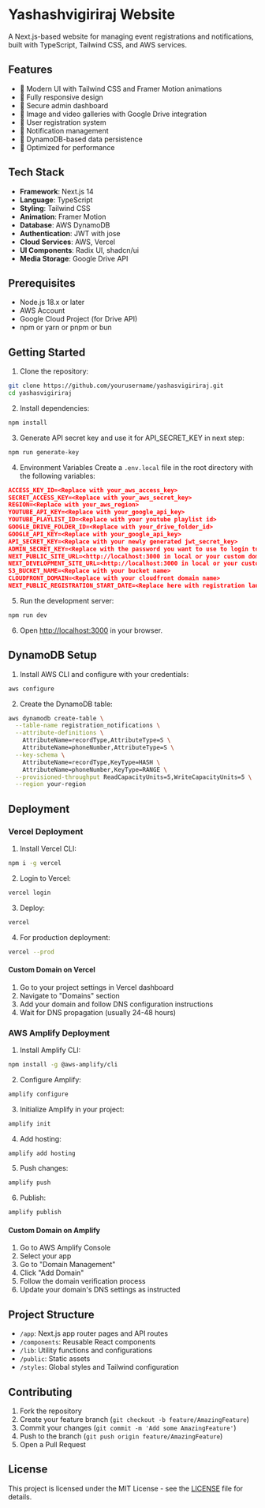 # Yashashvigiriraj Website

A Next.js-based website for managing event registrations and notifications, built with TypeScript, Tailwind CSS, and AWS services.

## Features

- 🎨 Modern UI with Tailwind CSS and Framer Motion animations
- 📱 Fully responsive design
- 🔐 Secure admin dashboard
- 📸 Image and video galleries with Google Drive integration
- 📝 User registration system
- 🔔 Notification management
- 💾 DynamoDB-based data persistence
- 🚀 Optimized for performance

## Tech Stack

- **Framework**: Next.js 14
- **Language**: TypeScript
- **Styling**: Tailwind CSS
- **Animation**: Framer Motion
- **Database**: AWS DynamoDB
- **Authentication**: JWT with jose
- **Cloud Services**: AWS, Vercel
- **UI Components**: Radix UI, shadcn/ui
- **Media Storage**: Google Drive API

## Prerequisites

- Node.js 18.x or later
- AWS Account
- Google Cloud Project (for Drive API)
- npm or yarn or pnpm or bun

## Getting Started

1. Clone the repository:

```bash
git clone https://github.com/yourusername/yashasvigiriraj.git
cd yashasvigiriraj
```

2. Install dependencies:
```bash
npm install
```

3. Generate API secret key and use it for API_SECRET_KEY in next step:
```bash
npm run generate-key
```

4. Environment Variables
Create a `.env.local` file in the root directory with the following variables:
```json
ACCESS_KEY_ID=<Replace with your_aws_access_key>
SECRET_ACCESS_KEY=<Replace with your_aws_secret_key>
REGION=<Replace with your_aws_region>
YOUTUBE_API_KEY=<Replace with your_google_api_key>
YOUTUBE_PLAYLIST_ID=<Replace with your youtube playlist id>
GOOGLE_DRIVE_FOLDER_ID=<Replace with your_drive_folder_id>
GOOGLE_API_KEY=<Replace with your_google_api_key>
API_SECRET_KEY=<Replace with your newly generated jwt_secret_key>
ADMIN_SECRET_KEY=<Replace with the password you want to use to login to admin dashboard>
NEXT_PUBLIC_SITE_URL=<http://localhost:3000 in local or your custom domain in production>
NEXT_DEVELOPMENT_SITE_URL=<http://localhost:3000 in local or your custom domain in production>
S3_BUCKET_NAME=<Replace with your bucket name>
CLOUDFRONT_DOMAIN=<Replace with your cloudfront domain name>
NEXT_PUBLIC_REGISTRATION_START_DATE=<Replace here with registration lauch date>
```

5. Run the development server:
```bash
npm run dev
```

6. Open [http://localhost:3000](http://localhost:3000) in your browser.

## DynamoDB Setup

1. Install AWS CLI and configure with your credentials:
```bash
aws configure
```

2. Create the DynamoDB table:
```bash
aws dynamodb create-table \
  --table-name registration_notifications \
  --attribute-definitions \
    AttributeName=recordType,AttributeType=S \
    AttributeName=phoneNumber,AttributeType=S \
  --key-schema \
    AttributeName=recordType,KeyType=HASH \
    AttributeName=phoneNumber,KeyType=RANGE \
  --provisioned-throughput ReadCapacityUnits=5,WriteCapacityUnits=5 \
  --region your-region
```

## Deployment

### Vercel Deployment

1. Install Vercel CLI:
```bash
npm i -g vercel
```

2. Login to Vercel:
```bash
vercel login
```

3. Deploy:
```bash
vercel
```

4. For production deployment:
```bash
vercel --prod
```

#### Custom Domain on Vercel

1. Go to your project settings in Vercel dashboard
2. Navigate to "Domains" section
3. Add your domain and follow DNS configuration instructions
4. Wait for DNS propagation (usually 24-48 hours)

### AWS Amplify Deployment

1. Install Amplify CLI:
```bash
npm install -g @aws-amplify/cli
```

2. Configure Amplify:
```bash
amplify configure
```

3. Initialize Amplify in your project:
```bash
amplify init
```

4. Add hosting:
```bash
amplify add hosting
```

5. Push changes:
```bash
amplify push
```

6. Publish:
```bash
amplify publish
```

#### Custom Domain on Amplify

1. Go to AWS Amplify Console
2. Select your app
3. Go to "Domain Management"
4. Click "Add Domain"
5. Follow the domain verification process
6. Update your domain's DNS settings as instructed

## Project Structure

- `/app`: Next.js app router pages and API routes
- `/components`: Reusable React components
- `/lib`: Utility functions and configurations
- `/public`: Static assets
- `/styles`: Global styles and Tailwind configuration

## Contributing

1. Fork the repository
2. Create your feature branch (`git checkout -b feature/AmazingFeature`)
3. Commit your changes (`git commit -m 'Add some AmazingFeature'`)
4. Push to the branch (`git push origin feature/AmazingFeature`)
5. Open a Pull Request

## License

This project is licensed under the MIT License - see the [LICENSE](LICENSE) file for details.
